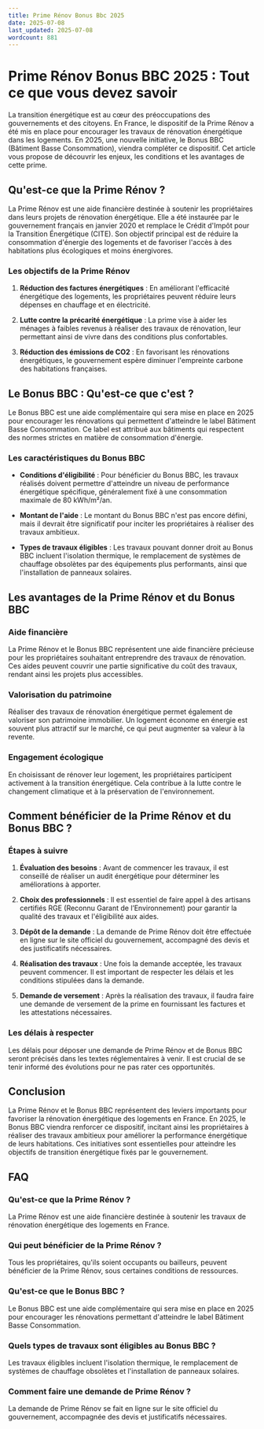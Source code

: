 ```yaml
---
title: Prime Rénov Bonus Bbc 2025
date: 2025-07-08
last_updated: 2025-07-08
wordcount: 881
---
```


# Prime Rénov Bonus BBC 2025 : Tout ce que vous devez savoir

La transition énergétique est au cœur des préoccupations des gouvernements et des citoyens. En France, le dispositif de la Prime Rénov a été mis en place pour encourager les travaux de rénovation énergétique dans les logements. En 2025, une nouvelle initiative, le Bonus BBC (Bâtiment Basse Consommation), viendra compléter ce dispositif. Cet article vous propose de découvrir les enjeux, les conditions et les avantages de cette prime.

## Qu'est-ce que la Prime Rénov ?

La Prime Rénov est une aide financière destinée à soutenir les propriétaires dans leurs projets de rénovation énergétique. Elle a été instaurée par le gouvernement français en janvier 2020 et remplace le Crédit d'Impôt pour la Transition Énergétique (CITE). Son objectif principal est de réduire la consommation d'énergie des logements et de favoriser l'accès à des habitations plus écologiques et moins énergivores.

### Les objectifs de la Prime Rénov

1. **Réduction des factures énergétiques** : En améliorant l'efficacité énergétique des logements, les propriétaires peuvent réduire leurs dépenses en chauffage et en électricité.
  
2. **Lutte contre la précarité énergétique** : La prime vise à aider les ménages à faibles revenus à réaliser des travaux de rénovation, leur permettant ainsi de vivre dans des conditions plus confortables.

3. **Réduction des émissions de CO2** : En favorisant les rénovations énergétiques, le gouvernement espère diminuer l'empreinte carbone des habitations françaises.

## Le Bonus BBC : Qu'est-ce que c'est ?

Le Bonus BBC est une aide complémentaire qui sera mise en place en 2025 pour encourager les rénovations qui permettent d'atteindre le label Bâtiment Basse Consommation. Ce label est attribué aux bâtiments qui respectent des normes strictes en matière de consommation d'énergie.

### Les caractéristiques du Bonus BBC

- **Conditions d'éligibilité** : Pour bénéficier du Bonus BBC, les travaux réalisés doivent permettre d'atteindre un niveau de performance énergétique spécifique, généralement fixé à une consommation maximale de 80 kWh/m²/an.

- **Montant de l'aide** : Le montant du Bonus BBC n'est pas encore défini, mais il devrait être significatif pour inciter les propriétaires à réaliser des travaux ambitieux.

- **Types de travaux éligibles** : Les travaux pouvant donner droit au Bonus BBC incluent l'isolation thermique, le remplacement de systèmes de chauffage obsolètes par des équipements plus performants, ainsi que l'installation de panneaux solaires.

## Les avantages de la Prime Rénov et du Bonus BBC

### Aide financière

La Prime Rénov et le Bonus BBC représentent une aide financière précieuse pour les propriétaires souhaitant entreprendre des travaux de rénovation. Ces aides peuvent couvrir une partie significative du coût des travaux, rendant ainsi les projets plus accessibles.

### Valorisation du patrimoine

Réaliser des travaux de rénovation énergétique permet également de valoriser son patrimoine immobilier. Un logement économe en énergie est souvent plus attractif sur le marché, ce qui peut augmenter sa valeur à la revente.

### Engagement écologique

En choisissant de rénover leur logement, les propriétaires participent activement à la transition énergétique. Cela contribue à la lutte contre le changement climatique et à la préservation de l'environnement.

## Comment bénéficier de la Prime Rénov et du Bonus BBC ?

### Étapes à suivre

1. **Évaluation des besoins** : Avant de commencer les travaux, il est conseillé de réaliser un audit énergétique pour déterminer les améliorations à apporter.

2. **Choix des professionnels** : Il est essentiel de faire appel à des artisans certifiés RGE (Reconnu Garant de l’Environnement) pour garantir la qualité des travaux et l'éligibilité aux aides.

3. **Dépôt de la demande** : La demande de Prime Rénov doit être effectuée en ligne sur le site officiel du gouvernement, accompagné des devis et des justificatifs nécessaires.

4. **Réalisation des travaux** : Une fois la demande acceptée, les travaux peuvent commencer. Il est important de respecter les délais et les conditions stipulées dans la demande.

5. **Demande de versement** : Après la réalisation des travaux, il faudra faire une demande de versement de la prime en fournissant les factures et les attestations nécessaires.

### Les délais à respecter

Les délais pour déposer une demande de Prime Rénov et de Bonus BBC seront précisés dans les textes réglementaires à venir. Il est crucial de se tenir informé des évolutions pour ne pas rater ces opportunités.

## Conclusion

La Prime Rénov et le Bonus BBC représentent des leviers importants pour favoriser la rénovation énergétique des logements en France. En 2025, le Bonus BBC viendra renforcer ce dispositif, incitant ainsi les propriétaires à réaliser des travaux ambitieux pour améliorer la performance énergétique de leurs habitations. Ces initiatives sont essentielles pour atteindre les objectifs de transition énergétique fixés par le gouvernement.

## FAQ

### Qu'est-ce que la Prime Rénov ?

La Prime Rénov est une aide financière destinée à soutenir les travaux de rénovation énergétique des logements en France.

### Qui peut bénéficier de la Prime Rénov ?

Tous les propriétaires, qu'ils soient occupants ou bailleurs, peuvent bénéficier de la Prime Rénov, sous certaines conditions de ressources.

### Qu'est-ce que le Bonus BBC ?

Le Bonus BBC est une aide complémentaire qui sera mise en place en 2025 pour encourager les rénovations permettant d'atteindre le label Bâtiment Basse Consommation.

### Quels types de travaux sont éligibles au Bonus BBC ?

Les travaux éligibles incluent l'isolation thermique, le remplacement de systèmes de chauffage obsolètes et l'installation de panneaux solaires.

### Comment faire une demande de Prime Rénov ?

La demande de Prime Rénov se fait en ligne sur le site officiel du gouvernement, accompagnée des devis et justificatifs nécessaires.